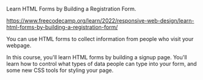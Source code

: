 Learn HTML Forms by Building a Registration Form.

https://www.freecodecamp.org/learn/2022/responsive-web-design/learn-html-forms-by-building-a-registration-form/


You can use HTML forms to collect information from people who visit your webpage.

In this course, you'll learn HTML forms by building a signup page. You'll learn how to control what types of data people can type into your form, and some new CSS tools for styling your page.